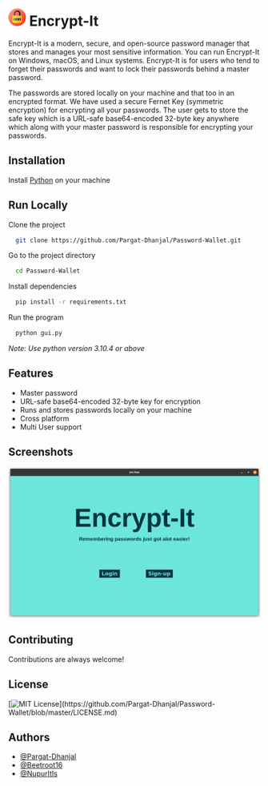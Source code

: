 
# <img src="https://github.com/Pargat-Dhanjal/Password-Wallet/blob/master/Assets/images/logo.png" width="35" alt="Logo"> Encrypt-It

Encrypt-It is a modern, secure, and open-source password manager that stores and manages your most sensitive information. You can run Encrypt-It on Windows, macOS, and Linux systems. Encrypt-It is for users who tend to forget their passwords and want to lock their passwords behind a master password.

The passwords are stored locally on your machine and that too in an encrypted format. We have used a secure Fernet Key (symmetric encryption) for encrypting all your passwords. The user gets to store the safe key which is a URL-safe base64-encoded 32-byte key anywhere which along with your master password is responsible for encrypting your passwords.
## Installation

Install [Python](https://www.python.org/downloads/) on your machine

    
## Run Locally

Clone the project

```bash
  git clone https://github.com/Pargat-Dhanjal/Password-Wallet.git
```

Go to the project directory

```bash
  cd Password-Wallet
```

Install dependencies

```bash
  pip install -r requirements.txt
```

Run the program

```bash
  python gui.py
```
*Note: Use python version 3.10.4 or above*

## Features

- Master password
- URL-safe base64-encoded 32-byte key for encryption
- Runs and stores passwords locally on your machine
- Cross platform
- Multi User support


## Screenshots

![App Screenshot](https://github.com/Pargat-Dhanjal/Password-Wallet/blob/master/Assets/Screenshot.png)


## Contributing

Contributions are always welcome!

## License

[![MIT License](https://img.shields.io/apm/l/atomic-design-ui.svg?)](https://github.com/Pargat-Dhanjal/Password-Wallet/blob/master/LICENSE.md)


## Authors

- [@Pargat-Dhanjal](https://www.github.com/octokatherine)
- [@Beetroot16](https://github.com/Beetroot16)
- [@NupurItIs](https://github.com/NupurItIs)
